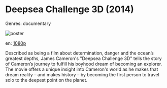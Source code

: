 # Deepsea Challenge 3D (2014)

Genres: documentary

![poster](http://image.tmdb.org/t/p/w500/3gAQgkuQBGUoh7sPWTI4O8H3RB7.jpg)

en:
  [1080p](magnet:?xt=urn:btih:BA840D7D553766CEA4E511A124B8E50D1C71857C&tr=udp://glotorrents.pw:6969/announce&tr=udp://tracker.opentrackr.org:1337/announce&tr=udp://torrent.gresille.org:80/announce&tr=udp://tracker.openbittorrent.com:80&tr=udp://tracker.coppersurfer.tk:6969&tr=udp://tracker.leechers-paradise.org:6969&tr=udp://p4p.arenabg.ch:1337&tr=udp://tracker.internetwarriors.net:1337)
  


Described as being a film about determination, danger and the ocean’s greatest depths, James Cameron's "Deepsea Challenge 3D" tells the story of Cameron’s journey to fulfill his boyhood dream of becoming an explorer. The movie offers a unique insight into Cameron's world as he makes that dream reality – and makes history – by becoming the first person to travel solo to the deepest point on the planet.